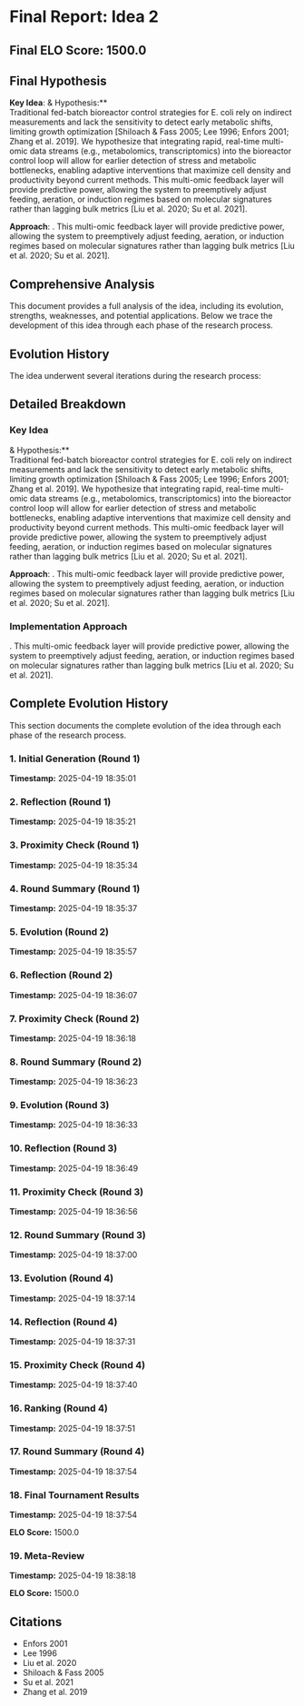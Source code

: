 # Final Report: Idea 2

## Final ELO Score: 1500.0

## Final Hypothesis

**Key Idea**: & Hypothesis:**  
Traditional fed-batch bioreactor control strategies for E. coli rely on indirect measurements and lack the sensitivity to detect early metabolic shifts, limiting growth optimization [Shiloach & Fass 2005; Lee 1996; Enfors 2001; Zhang et al. 2019]. We hypothesize that integrating rapid, real-time multi-omic data streams (e.g., metabolomics, transcriptomics) into the bioreactor control loop will allow for earlier detection of stress and metabolic bottlenecks, enabling adaptive interventions that maximize cell density and productivity beyond current methods. This multi-omic feedback layer will provide predictive power, allowing the system to preemptively adjust feeding, aeration, or induction regimes based on molecular signatures rather than lagging bulk metrics [Liu et al. 2020; Su et al. 2021].

**Approach**: . This multi-omic feedback layer will provide predictive power, allowing the system to preemptively adjust feeding, aeration, or induction regimes based on molecular signatures rather than lagging bulk metrics [Liu et al. 2020; Su et al. 2021].

## Comprehensive Analysis

This document provides a full analysis of the idea, including its evolution, strengths, weaknesses, and potential applications. Below we trace the development of this idea through each phase of the research process.

## Evolution History

The idea underwent several iterations during the research process:

## Detailed Breakdown

### Key Idea

& Hypothesis:**  
Traditional fed-batch bioreactor control strategies for E. coli rely on indirect measurements and lack the sensitivity to detect early metabolic shifts, limiting growth optimization [Shiloach & Fass 2005; Lee 1996; Enfors 2001; Zhang et al. 2019]. We hypothesize that integrating rapid, real-time multi-omic data streams (e.g., metabolomics, transcriptomics) into the bioreactor control loop will allow for earlier detection of stress and metabolic bottlenecks, enabling adaptive interventions that maximize cell density and productivity beyond current methods. This multi-omic feedback layer will provide predictive power, allowing the system to preemptively adjust feeding, aeration, or induction regimes based on molecular signatures rather than lagging bulk metrics [Liu et al. 2020; Su et al. 2021].

**Approach**: . This multi-omic feedback layer will provide predictive power, allowing the system to preemptively adjust feeding, aeration, or induction regimes based on molecular signatures rather than lagging bulk metrics [Liu et al. 2020; Su et al. 2021].

### Implementation Approach

. This multi-omic feedback layer will provide predictive power, allowing the system to preemptively adjust feeding, aeration, or induction regimes based on molecular signatures rather than lagging bulk metrics [Liu et al. 2020; Su et al. 2021].

## Complete Evolution History

This section documents the complete evolution of the idea through each phase of the research process.

### 1. Initial Generation (Round 1)
**Timestamp:** 2025-04-19 18:35:01



### 2. Reflection (Round 1)
**Timestamp:** 2025-04-19 18:35:21



### 3. Proximity Check (Round 1)
**Timestamp:** 2025-04-19 18:35:34



### 4. Round Summary (Round 1)
**Timestamp:** 2025-04-19 18:35:37



### 5. Evolution (Round 2)
**Timestamp:** 2025-04-19 18:35:57



### 6. Reflection (Round 2)
**Timestamp:** 2025-04-19 18:36:07



### 7. Proximity Check (Round 2)
**Timestamp:** 2025-04-19 18:36:18



### 8. Round Summary (Round 2)
**Timestamp:** 2025-04-19 18:36:23



### 9. Evolution (Round 3)
**Timestamp:** 2025-04-19 18:36:33



### 10. Reflection (Round 3)
**Timestamp:** 2025-04-19 18:36:49



### 11. Proximity Check (Round 3)
**Timestamp:** 2025-04-19 18:36:56



### 12. Round Summary (Round 3)
**Timestamp:** 2025-04-19 18:37:00



### 13. Evolution (Round 4)
**Timestamp:** 2025-04-19 18:37:14



### 14. Reflection (Round 4)
**Timestamp:** 2025-04-19 18:37:31



### 15. Proximity Check (Round 4)
**Timestamp:** 2025-04-19 18:37:40



### 16. Ranking (Round 4)
**Timestamp:** 2025-04-19 18:37:51



### 17. Round Summary (Round 4)
**Timestamp:** 2025-04-19 18:37:54



### 18. Final Tournament Results
**Timestamp:** 2025-04-19 18:37:54

**ELO Score:** 1500.0



### 19. Meta-Review
**Timestamp:** 2025-04-19 18:38:18

**ELO Score:** 1500.0



## Citations

- Enfors 2001
- Lee 1996
- Liu et al. 2020
- Shiloach & Fass 2005
- Su et al. 2021
- Zhang et al. 2019

